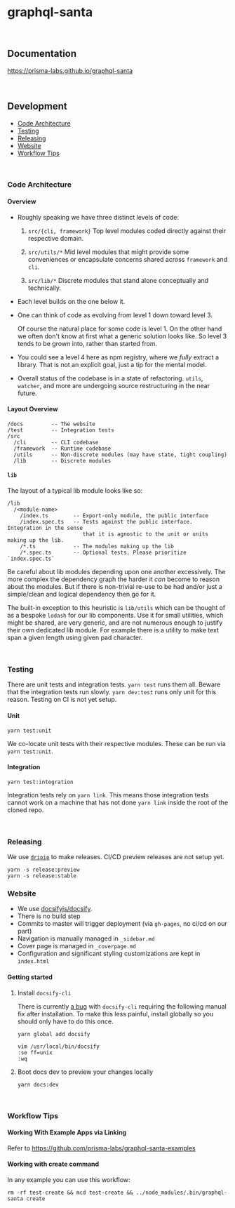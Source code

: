 # graphql-santa <!-- omit in toc -->

<br>

## Documentation <!-- omit in toc -->

https://prisma-labs.github.io/graphql-santa

<br>

## Development

<!-- START doctoc generated TOC please keep comment here to allow auto update -->
<!-- DON'T EDIT THIS SECTION, INSTEAD RE-RUN doctoc TO UPDATE -->

- [Code Architecture](#code-architecture)
- [Testing](#testing)
- [Releasing](#releasing)
- [Website](#website)
- [Workflow Tips](#workflow-tips)

<!-- END doctoc generated TOC please keep comment here to allow auto update -->

<br>

### Code Architecture

#### Overview

- Roughly speaking we have three distinct levels of code:

  1. `src/{cli, framework}` Top level modules coded directly against their respective domain.

  2. `src/utils/*` Mid level modules that might provide some conveniences or encapsulate concerns shared across `framework` and `cli`.

  3. `src/lib/*` Discrete modules that stand alone conceptually and technically.

- Each level builds on the one below it.

- One can think of code as evolving from level 1 down toward level 3.

  Of course the natural place for some code is level 1. On the other hand we often don't know at first what a generic solution looks like. So level 3 tends to be grown into, rather than started from.

- You could see a level 4 here as npm registry, where we _fully_ extract a library. That is not an explicit goal, just a tip for the mental model.

- Overall status of the codebase is in a state of refactoring. `utils`, `watcher`, and more are undergoing source restructuring in the near future.

#### Layout Overview

```
/docs         -- The website
/test         -- Integration tests
/src
  /cli        -- CLI codebase
  /framework  -- Runtime codebase
  /utils      -- Non-discrete modules (may have state, tight coupling)
  /lib        -- Discrete modules
```

#### `lib`

The layout of a typical lib module looks like so:

```
/lib
  /<module-name>
    /index.ts        -- Export-only module, the public interface
    /index.spec.ts   -- Tests against the public interface. Integration in the sense
                        that it is agnostic to the unit or units making up the lib.
    /*.ts            -- The modules making up the lib
    /*.spec.ts       -- Optional tests. Please prioritize `index.spec.ts`
```

Be careful about lib modules depending upon one another excessively. The more complex the dependency graph the harder it _can_ become to reason about the modules. But if there is non-trivial re-use to be had and/or just a simple/clean and logical dependency then go for it.

The built-in exception to this heuristic is `lib/utils` which can be thought of as a bespoke `lodash` for our lib components. Use it for small utilities, which might be shared, are very generic, and are not numerous enough to justify their own dedicated lib module. For example there is a utility to make text span a given length using given pad character.

<br>

### Testing

There are unit tests and integration tests. `yarn test` runs them all. Beware that the integration tests run slowly. `yarn dev:test` runs only unit for this reason. Testing on CI is not yet setup.

#### Unit

```
yarn test:unit
```

We co-locate unit tests with their respective modules. These can be run via `yarn test:unit`.

#### Integration

```
yarn test:integration
```

Integration tests rely on `yarn link`. This means those integration tests cannot work on a machine that has not done `yarn link` inside the root of the cloned repo.

<br>

### Releasing

We use [`dripip`](https://github.com/prisma-labs/dripip) to make releases. CI/CD preview releases are not setup yet.

```
yarn -s release:preview
yarn -s release:stable
```

### Website

- We use [docsifyjs/docsify](https://github.com/docsifyjs/docsify).
- There is no build step
- Commits to master will trigger deployment (via `gh-pages`, no ci/cd on our part)
- Navigation is manually managed in `_sidebar.md`
- Cover page is managed in `_coverpage.md`
- Configuration and significant styling customizations are kept in `index.html`

#### Getting started

1. Install `docsify-cli`

   There is currently [a bug](https://github.com/docsifyjs/docsify-cli/issues/88) with `docsify-cli` requiring the following manual fix after installation. To make this less painful, install globally so you should only have to do this once.

   ```
   yarn global add docsify
   ```

   ```
   vim /usr/local/bin/docsify
   :se ff=unix
   :wq
   ```

2. Boot docs dev to preview your changes locally

   ```
   yarn docs:dev
   ```

<br>

### Workflow Tips

#### Working With Example Apps via Linking

Refer to https://github.com/prisma-labs/graphql-santa-examples

#### Working with create command

In any example you can use this workflow:

```
rm -rf test-create && mcd test-create && ../node_modules/.bin/graphql-santa create
```
